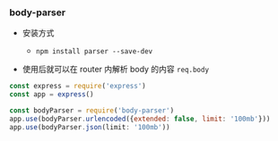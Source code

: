 ### body-parser

* 安装方式
    * `npm install parser --save-dev`

* 使用后就可以在 router 内解析 body 的内容 `req.body`
```js
const express = require('express')
const app = express()

const bodyParser = require('body-parser')
app.use(bodyParser.urlencoded({extended: false, limit: '100mb'}))
app.use(bodyParser.json(limit: '100mb'))
```
